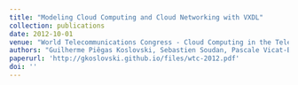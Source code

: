 ```yaml
---
title: "Modeling Cloud Computing and Cloud Networking with VXDL"
collection: publications
date: 2012-10-01
venue: "World Telecommunications Congress - Cloud Computing in the Telecom Environment, Bridging the Gap"
authors: "Guilherme Piêgas Koslovski, Sebastien Soudan, Pascale Vicat-Blanc Primet"
paperurl: 'http://gkoslovski.github.io/files/wtc-2012.pdf'
doi: ''
---
```

